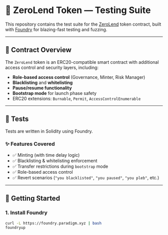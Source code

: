 # 🔐 ZeroLend Token — Testing Suite

This repository contains the test suite for the [ZeroLend](https://zerolend.xyz) token contract, built with [Foundry](https://book.getfoundry.sh/) for blazing-fast testing and fuzzing.

---

## 📄 Contract Overview

The `ZeroLend` token is an ERC20-compatible smart contract with additional access control and security layers, including:

- **Role-based access control** (Governance, Minter, Risk Manager)
- **Blacklisting** and **whitelisting**
- **Pause/resume functionality**
- **Bootstrap mode** for launch phase safety
- ERC20 extensions: `Burnable`, `Permit`, `AccessControlEnumerable`

---

## 🧪 Tests

Tests are written in Solidity using Foundry.

### ✨ Features Covered

- ✅ Minting (with time delay logic)
- ✅ Blacklisting & whitelisting enforcement
- ✅ Transfer restrictions during `bootstrap` mode
- ✅ Role-based access control
- ✅ Revert scenarios (`"you blacklisted"`, `"you paused"`, `"you pleb"`, etc.)

---

## 🚀 Getting Started

### 1. Install Foundry

```bash
curl -L https://foundry.paradigm.xyz | bash
foundryup
```

